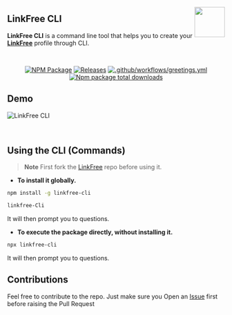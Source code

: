 <img align="right" src="https://user-images.githubusercontent.com/51878265/186825286-499db16b-5b95-488d-b6d5-09d44521b890.png" height="70px"> <h2>LinkFree CLI </h2>

**LinkFree CLI** is a command line tool that helps you to create your **[LinkFree](https://github.com/EddieHubCommunity/LinkFree)** profile through CLI.

<br>
<div align="center">
  
[![NPM Package](https://github.com/Pradumnasaraf/LinkFree-CLI/actions/workflows/publish.yml/badge.svg)](https://github.com/Pradumnasaraf/LinkFree-CLI/actions/workflows/publish.yml) 
[![Releases](https://github.com/Pradumnasaraf/LinkFree-CLI/actions/workflows/releases.yml/badge.svg)](https://github.com/Pradumnasaraf/LinkFree-CLI/actions/workflows/releases.yml) 
[![.github/workflows/greetings.yml](https://github.com/Pradumnasaraf/LinkFree-CLI/actions/workflows/greetings.yml/badge.svg)](https://github.com/Pradumnasaraf/LinkFree-CLI/actions/workflows/greetings.yml)
[![Npm package total downloads](https://badgen.net/npm/dt/linkfree-cli)](https://npmjs.com/package/linkfree-cli)

</div>

## Demo

![LinkFree CLI](https://user-images.githubusercontent.com/51878265/186932476-37f5146e-efde-46e3-91fe-4009243cd90e.gif)

<br>

## Using the CLI (Commands)

> **Note** First fork the [LinkFree](https://github.com/EddieHubCommunity/LinkFree) repo before using it.

- **To install it globally.**

```bash
npm install -g linkfree-cli

linkfree-Cli
```

It will then prompt you to questions.

- **To execute the package directly, without installing it.**

```bash
npx linkfree-cli
```

It will then prompt you to questions.

## Contributions

Feel free to contribute to the repo. Just make sure you Open an [Issue](https://github.com/Pradumnasaraf/LinkFree-CLI/issues) first before raising the Pull Request
